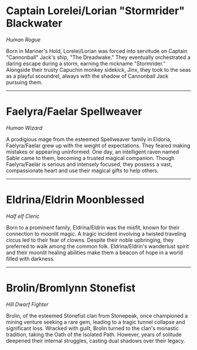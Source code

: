 # Captain Lorelei/Lorian "Stormrider" Blackwater 
_Human Rogue_

Born in Mariner's Hold, Lorelei/Lorian was forced into servitude on Captain "Cannonball" Jack's ship, "The Dreadwake." They eventually orchestrated a daring escape during a storm, earning the nickname "Stormrider." Alongside their trusty Capuchin monkey sidekick, Jinx, they took to the seas as a playful scoundrel, always with the shadow of Cannonball Jack pursuing them.

- - - 

# Faelyra/Faelar Spellweaver
_Human Wizard_

A prodigious mage from the esteemed Spellweaver family in Eldoria, Faelyra/Faelar grew up with the weight of expectations. They feared making mistakes or appearing uninformed. One day, an intelligent raven named Sable came to them, becoming a trusted magical companion. Though Faelyra/Faelar is serious and intensely focused, they possess a vast, compassionate heart and use their magical gifts to help others.

- - - 

# Eldrina/Eldrin Moonblessed
_Half elf Cleric_

Born to a prominent family, Eldrina/Eldrin was the misfit, known for their connection to moonlit magic. A tragic incident involving a twisted traveling circus led to their fear of clowns. Despite their noble upbringing, they preferred to walk among the common folk. Eldrina/Eldrin's wanderlust spirit and their moonlit healing abilities make them a beacon of hope in a world filled with darkness.

- - - 

# Brolin/Bromlynn Stonefist
_Hill Dwarf Fighter_

Brolin, of the esteemed Stonefist clan from Stonepeak, once championed a mining venture seeking a rare gem, leading to a tragic tunnel collapse and significant loss. Wracked with guilt, Brolin turned to the clan's monastic tradition, taking the Oath of the Isolated Path. However, years of solitude deepened their internal struggles, casting dual shadows over their legacy.
